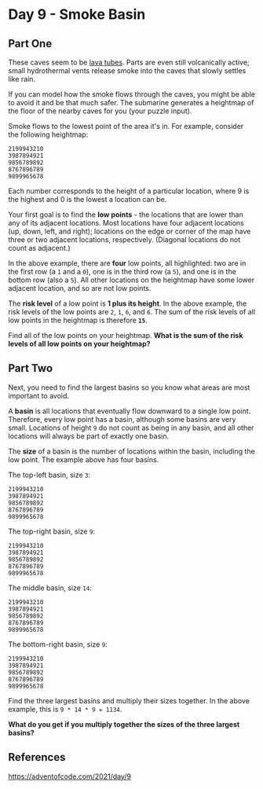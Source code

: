 # Day 9 - Smoke Basin

## Part One
These caves seem to be [lava tubes](https://en.wikipedia.org/wiki/Lava_tube). Parts are even still volcanically active; small hydrothermal vents release smoke into the caves that slowly settles like rain.

If you can model how the smoke flows through the caves, you might be able to avoid it and be that much safer. The submarine generates a heightmap of the floor of the nearby caves for you (your puzzle input).

Smoke flows to the lowest point of the area it's in. For example, consider the following heightmap:

```
2199943210
3987894921
9856789892
8767896789
9899965678
```

Each number corresponds to the height of a particular location, where 9 is the highest and 0 is the lowest a location can be.

Your first goal is to find the **low points** - the locations that are lower than any of its adjacent locations. Most locations have four adjacent locations (up, down, left, and right); locations on the edge or corner of the map have three or two adjacent locations, respectively. (Diagonal locations do not count as adjacent.)

In the above example, there are **four** low points, all highlighted: two are in the first row (a `1` and a `0`), one is in the third row (a `5`), and one is in the bottom row (also a `5`). All other locations on the heightmap have some lower adjacent location, and so are not low points.

The **risk level** of a low point is **1 plus its height**. In the above example, the risk levels of the low points are `2`, `1`, `6`, and `6`. The sum of the risk levels of all low points in the heightmap is therefore **`15`**.

Find all of the low points on your heightmap. **What is the sum of the risk levels of all low points on your heightmap?**

## Part Two
Next, you need to find the largest basins so you know what areas are most important to avoid.

A **basin** is all locations that eventually flow downward to a single low point. Therefore, every low point has a basin, although some basins are very small. Locations of height `9` do not count as being in any basin, and all other locations will always be part of exactly one basin.

The **size** of a basin is the number of locations within the basin, including the low point. The example above has four basins.

The top-left basin, size `3`:

```
2199943210
3987894921
9856789892
8767896789
9899965678
```

The top-right basin, size `9`:

```
2199943210
3987894921
9856789892
8767896789
9899965678
```

The middle basin, size `14`:

```
2199943210
3987894921
9856789892
8767896789
9899965678
```

The bottom-right basin, size `9`:

```
2199943210
3987894921
9856789892
8767896789
9899965678
```

Find the three largest basins and multiply their sizes together. In the above example, this is `9 * 14 * 9 = 1134`.

**What do you get if you multiply together the sizes of the three largest basins?**

## References
https://adventofcode.com/2021/day/9
